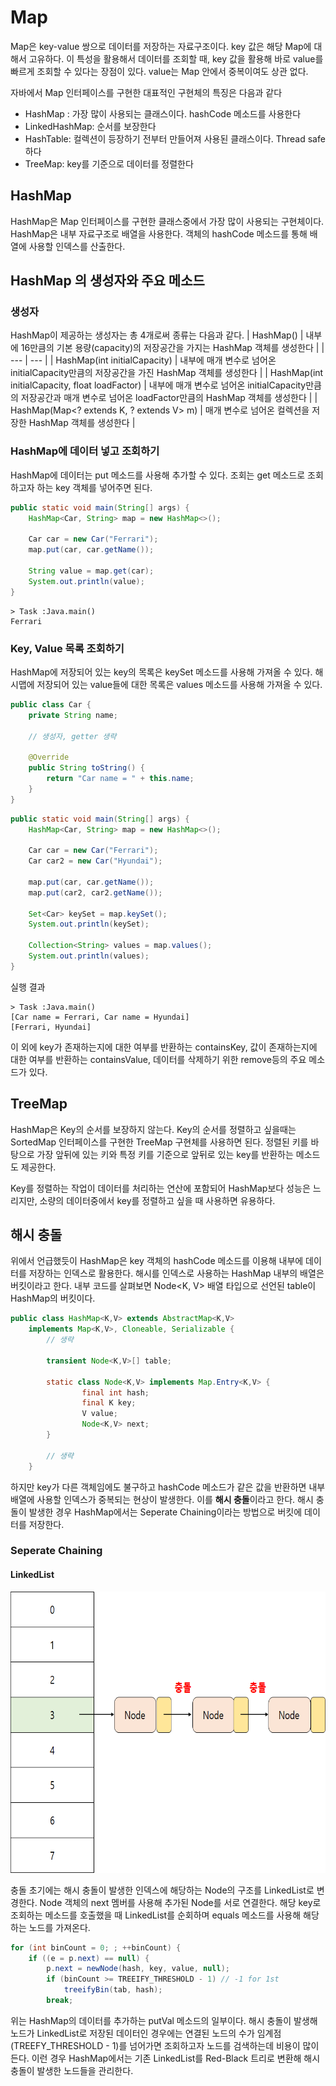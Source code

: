 # Map
Map은 key-value 쌍으로 데이터를 저장하는 자료구조이다. key 값은 해당 Map에 대해서 고유하다. 이 특성을 활용해서 데이터를 조회할 때, key 값을 활용해 바로 value를 빠르게 조회할 수 있다는 장점이 있다. value는 Map 안에서 중복이여도 상관 없다.

자바에서 Map 인터페이스를 구현한 대표적인 구현체의 특징은 다음과 같다
- HashMap : 가장 많이 사용되는 클래스이다. hashCode 메소드를 사용한다
- LinkedHashMap: 순서를 보장한다
- HashTable: 컬렉션이 등장하기 전부터 만들어져 사용된 클래스이다. Thread safe하다
- TreeMap: key를 기준으로 데이터를 정렬한다

## HashMap
HashMap은 Map 인터페이스를 구현한 클래스중에서 가장 많이 사용되는 구현체이다. HashMap은 내부 자료구조로 배열을 사용한다. 객체의 hashCode 메소드를 통해 배열에 사용할 인덱스를 산출한다.

## HashMap 의 생성자와 주요 메소드

### 생성자
HashMap이 제공하는 생성자는 총 4개로써 종류는 다음과 같다.
| HashMap() | 내부에 16만큼의 기본 용량(capacity)의 저장공간을 가지는 HashMap 객체를 생성한다 |
| --- | --- |
| HashMap(int initialCapacity) | 내부에  매개 변수로 넘어온 initialCapacity만큼의 저장공간을 가진 HashMap 객체를 생성한다 |
| HashMap(int initialCapacity, float loadFactor) | 내부에  매개 변수로 넘어온 initialCapacity만큼의 저장공간과 매개 변수로 넘어온 loadFactor만큼의 HashMap 객체를 생성한다 |
| HashMap(Map<? extends K, ? extends V> m) | 매개 변수로 넘어온 컬렉션을 저장한 HashMap 객체를 생성한다 |


### HashMap에 데이터 넣고 조회하기
HashMap에 데이터는 put 메소드를 사용해 추가할 수 있다. 조회는 get 메소드로 조회하고자 하는 key 객체를 넣어주면 된다.
```java
public static void main(String[] args) {
    HashMap<Car, String> map = new HashMap<>();

    Car car = new Car("Ferrari");
    map.put(car, car.getName());

    String value = map.get(car);
    System.out.println(value);
}
```

```실행 결과
> Task :Java.main()
Ferrari
```

### Key, Value 목록 조회하기
HashMap에 저장되어 있는 key의 목록은 keySet 메소드를 사용해 가져올 수 있다. 해시맵에 저장되어 있는 value들에 대한 목록은 values 메소드를 사용해 가져올 수 있다.

```java
public class Car {
    private String name;

    // 생성자, getter 생략

    @Override
    public String toString() {
        return "Car name = " + this.name;
    }
}
```

```java
public static void main(String[] args) {
    HashMap<Car, String> map = new HashMap<>();

    Car car = new Car("Ferrari");
    Car car2 = new Car("Hyundai");

    map.put(car, car.getName());
    map.put(car2, car2.getName());

    Set<Car> keySet = map.keySet();
    System.out.println(keySet);

    Collection<String> values = map.values();
    System.out.println(values);
}
```

실행 결과
```
> Task :Java.main()
[Car name = Ferrari, Car name = Hyundai]
[Ferrari, Hyundai]
```

이 외에 key가 존재하는지에 대한 여부를 반환하는 containsKey, 값이 존재하는지에 대한 여부를 반환하는 containsValue, 데이터를 삭제하기 위한 remove등의 주요 메소드가 있다.

## TreeMap
HashMap은 Key의 순서를 보장하지 않는다. Key의 순서를 정렬하고 싶을때는  SortedMap 인터페이스를 구현한 TreeMap 구현체를 사용하면 된다. 정렬된 키를 바탕으로 가장 앞뒤에 있는 키와 특정 키를 기준으로 앞뒤로 있는 key를 반환하는 메소드도 제공한다.

Key를 정렬하는 작업이 데이터를 처리하는 연산에 포함되어 HashMap보다 성능은 느리지만, 소량의 데이터중에서 key를 정렬하고 싶을 때 사용하면 유용하다.

## 해시 충돌
위에서 언급했듯이 HashMap은 key 객체의 hashCode 메소드를 이용해 내부에 데이터를 저장하는 인덱스로 활용한다. 해시를 인덱스로 사용하는 HashMap 내부의 배열은 버킷이라고 한다. 내부 코드를 살펴보면 Node<K, V> 배열 타입으로 선언된 table이 HashMap의 버킷이다. 

```java
public class HashMap<K,V> extends AbstractMap<K,V>
    implements Map<K,V>, Cloneable, Serializable {
        // 생략

        transient Node<K,V>[] table;

        static class Node<K,V> implements Map.Entry<K,V> {
                final int hash;
                final K key;
                V value;
                Node<K,V> next;
        }

        // 생략
    }
```

하지만 key가 다른 객체임에도 불구하고 hashCode 메소드가 같은 값을 반환하면 내부 배열에 사용할 인덱스가 중복되는 현상이 발생한다. 이를 **해시 충돌**이라고 한다. 해시 충돌이 발생한 경우 HashMap에서는 Seperate Chaining이라는 방법으로 버킷에 데이터를 저장한다.


### Seperate Chaining

#### LinkedList
<img src="./img/hash_linked.png" width="700" height="450"/>

충돌 초기에는 해시 충돌이 발생한 인덱스에 해당하는 Node의 구조를 LinkedList로 변경한다. Node 객체의 next 멤버를 사용해 추가된 Node를 서로 연결한다. 해당 key로 조회하는 메소드를 호출했을 때 LinkedList를 순회하며 equals 메소드를 사용해 해당하는 노드를 가져온다.

```java
for (int binCount = 0; ; ++binCount) {
    if ((e = p.next) == null) {
        p.next = newNode(hash, key, value, null);
        if (binCount >= TREEIFY_THRESHOLD - 1) // -1 for 1st
            treeifyBin(tab, hash);
        break;
```
위는 HashMap의 데이터를 추가하는 putVal 메소드의 일부이다. 해시 충돌이 발생해 노드가 LinkedList로 저장된 데이터인 경우에는 연결된 노드의 수가 임계점(TREEFY_THRESHOLD - 1)를 넘어가면 조회하고자 노드를 검색하는데 비용이 많이 든다. 이런 경우 HashMap에서는 기존 LinkedList를 Red-Black 트리로 변환해 해시 충돌이 발생한 노드들을 관리한다. 